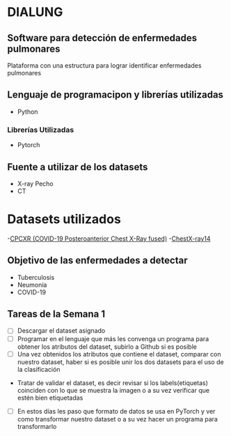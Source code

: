 # DIALUNG
## Software para detección de enfermedades pulmonares
Plataforma con una estructura para lograr identificar enfermedades pulmonares
## Lenguaje de programacipon y librerías utilizadas
- Python 
### Librerías Utilizadas
- Pytorch
## Fuente a utilizar de los datasets
- X-ray Pecho
- CT
# Datasets utilizados
-[CPCXR (COVID-19 Posteroanterior Chest X-Ray fused)](https://paperswithcode.com/dataset/cpcxr)
-[ChestX-ray14](https://stanfordmlgroup.github.io/projects/chexnet/)

## Objetivo de las enfermedades a detectar
- Tuberculosis
- Neumonía
- COVID-19

## Tareas de la Semana 1 
- [ ] Descargar el dataset asignado
- [ ] Programar en el lenguaje que más les convenga un programa para obtener los atributos del dataset, subirlo a Github si es posible
- [ ] Una vez obtenidos los atributos que contiene el dataset, comparar con nuestro dataset, haber si es posible unir los dos datasets para el uso de la clasificación
- [ ](Opcional) Tratar de validar el dataset, es decir revisar si los labels(etiquetas) coinciden con lo que se muestra la imagen o a su vez verificar que estén bien etiquetadas
- [ ] En estos días les paso que formato de datos se usa en PyTorch y ver como transformar nuestro dataset o a su vez hacer un programa para transformarlo
